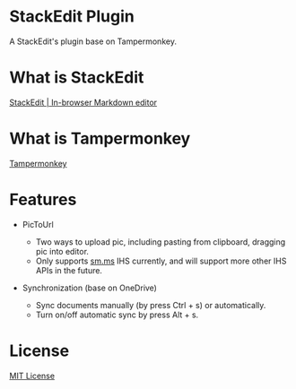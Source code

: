 # StackEdit Plugin
A StackEdit's plugin base on Tampermonkey.

# What is StackEdit
[StackEdit | In-browser Markdown editor](https://www.stakedit.io)

# What is Tampermonkey
[Tampermonkey](https://www.tampermonkey.net/?locale=en)

# Features
- PicToUrl
	- Two ways to upload pic, including pasting from clipboard, dragging pic into editor.
	- Only supports [sm.ms](https://sm.ms/) IHS currently, and will support more other IHS APIs in the future.

- Synchronization (base on OneDrive)
	- Sync documents manually (by press Ctrl + s) or automatically.
	- Turn on/off automatic sync by press Alt + s.

# License
[MIT License](./LICENSE)
